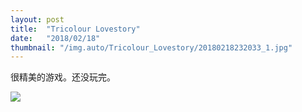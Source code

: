 ```yaml
---
layout: post
title:  "Tricolour Lovestory"
date:   "2018/02/18"
thumbnail: "/img.auto/Tricolour_Lovestory/20180218232033_1.jpg"
---
```

很精美的游戏。还没玩完。

![]({{site.baseurl}}/assets/img/img.auto/Tricolour_Lovestory/20180218231516_1.jpg)